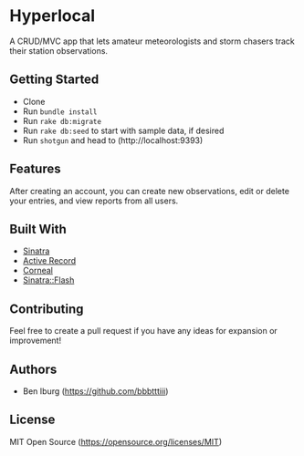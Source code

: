 # Hyperlocal
A CRUD/MVC app that lets amateur meteorologists and storm chasers track their station observations.

## Getting Started

- Clone
- Run `bundle install`
- Run `rake db:migrate`
- Run `rake db:seed` to start with sample data, if desired
- Run `shotgun` and head to (http://localhost:9393)

## Features

After creating an account, you can create new observations, edit or delete your entries, and view reports from all users.

## Built With

- [Sinatra](http://sinatrarb.com)
- [Active Record](https://github.com/rails/rails/tree/master/activerecord)
- [Corneal](https://github.com/thebrianemory/corneal)
- [Sinatra::Flash](https://github.com/SFEley/sinatra-flash)

## Contributing

Feel free to create a pull request if you have any ideas for expansion or improvement!

## Authors

- Ben Iburg (https://github.com/bbbtttiii)

## License

MIT Open Source (https://opensource.org/licenses/MIT)